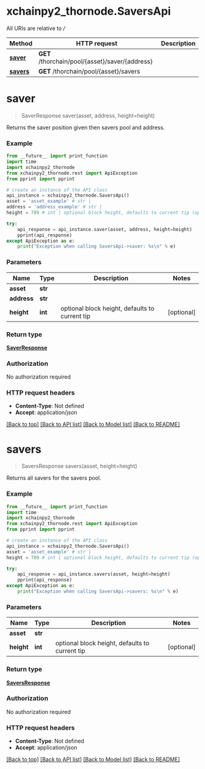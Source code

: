 # xchainpy2_thornode.SaversApi

All URIs are relative to */*

Method | HTTP request | Description
------------- | ------------- | -------------
[**saver**](SaversApi.md#saver) | **GET** /thorchain/pool/{asset}/saver/{address} | 
[**savers**](SaversApi.md#savers) | **GET** /thorchain/pool/{asset}/savers | 

# **saver**
> SaverResponse saver(asset, address, height=height)



Returns the saver position given then savers pool and address.

### Example
```python
from __future__ import print_function
import time
import xchainpy2_thornode
from xchainpy2_thornode.rest import ApiException
from pprint import pprint

# create an instance of the API class
api_instance = xchainpy2_thornode.SaversApi()
asset = 'asset_example' # str | 
address = 'address_example' # str | 
height = 789 # int | optional block height, defaults to current tip (optional)

try:
    api_response = api_instance.saver(asset, address, height=height)
    pprint(api_response)
except ApiException as e:
    print("Exception when calling SaversApi->saver: %s\n" % e)
```

### Parameters

Name | Type | Description  | Notes
------------- | ------------- | ------------- | -------------
 **asset** | **str**|  | 
 **address** | **str**|  | 
 **height** | **int**| optional block height, defaults to current tip | [optional] 

### Return type

[**SaverResponse**](SaverResponse.md)

### Authorization

No authorization required

### HTTP request headers

 - **Content-Type**: Not defined
 - **Accept**: application/json

[[Back to top]](#) [[Back to API list]](../README.md#documentation-for-api-endpoints) [[Back to Model list]](../README.md#documentation-for-models) [[Back to README]](../README.md)

# **savers**
> SaversResponse savers(asset, height=height)



Returns all savers for the savers pool.

### Example
```python
from __future__ import print_function
import time
import xchainpy2_thornode
from xchainpy2_thornode.rest import ApiException
from pprint import pprint

# create an instance of the API class
api_instance = xchainpy2_thornode.SaversApi()
asset = 'asset_example' # str | 
height = 789 # int | optional block height, defaults to current tip (optional)

try:
    api_response = api_instance.savers(asset, height=height)
    pprint(api_response)
except ApiException as e:
    print("Exception when calling SaversApi->savers: %s\n" % e)
```

### Parameters

Name | Type | Description  | Notes
------------- | ------------- | ------------- | -------------
 **asset** | **str**|  | 
 **height** | **int**| optional block height, defaults to current tip | [optional] 

### Return type

[**SaversResponse**](SaversResponse.md)

### Authorization

No authorization required

### HTTP request headers

 - **Content-Type**: Not defined
 - **Accept**: application/json

[[Back to top]](#) [[Back to API list]](../README.md#documentation-for-api-endpoints) [[Back to Model list]](../README.md#documentation-for-models) [[Back to README]](../README.md)

